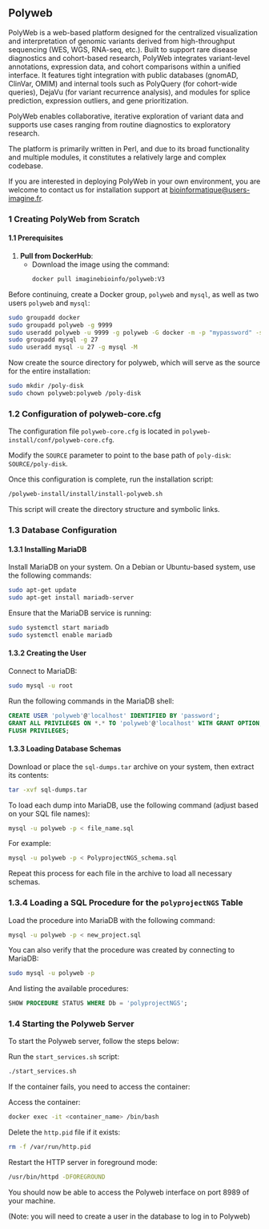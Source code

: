 ## Polyweb

PolyWeb is a web-based platform designed for the centralized visualization and interpretation of genomic variants derived from high-throughput sequencing (WES, WGS, RNA-seq, etc.). Built to support rare disease diagnostics and cohort-based research, PolyWeb integrates variant-level annotations, expression data, and cohort comparisons within a unified interface. It features tight integration with public databases (gnomAD, ClinVar, OMIM) and internal tools such as PolyQuery (for cohort-wide queries), DejaVu (for variant recurrence analysis), and modules for splice prediction, expression outliers, and gene prioritization. 

PolyWeb enables collaborative, iterative exploration of variant data and supports use cases ranging from routine diagnostics to exploratory research.

The platform is primarily written in Perl, and due to its broad functionality and multiple modules, it constitutes a relatively large and complex codebase.

If you are interested in deploying PolyWeb in your own environment, you are welcome to contact us for installation support at bioinformatique@users-imagine.fr.

### 1 Creating PolyWeb from Scratch

#### 1.1 Prerequisites

1. **Pull from DockerHub**:
    - Download the image using the command:
      ```sh
      docker pull imaginebioinfo/polyweb:V3
      ```

Before continuing, create a Docker group, `polyweb` and `mysql`, as well as two users `polyweb` and `mysql`:
```sh
sudo groupadd docker
sudo groupadd polyweb -g 9999
sudo useradd polyweb -u 9999 -g polyweb -G docker -m -p "mypassword" -s "/bin/bash"
sudo groupadd mysql -g 27
sudo useradd mysql -u 27 -g mysql -M
```

Now create the source directory for polyweb, which will serve as the source for the entire installation:
```sh
sudo mkdir /poly-disk
sudo chown polyweb:polyweb /poly-disk
```

### 1.2 Configuration of polyweb-core.cfg

The configuration file `polyweb-core.cfg` is located in `polyweb-install/conf/polyweb-core.cfg`.

Modify the `SOURCE` parameter to point to the base path of `poly-disk`: `SOURCE/poly-disk`.

Once this configuration is complete, run the installation script:
```sh
/polyweb-install/install/install-polyweb.sh
```

This script will create the directory structure and symbolic links.

### 1.3 Database Configuration

#### 1.3.1 Installing MariaDB

Install MariaDB on your system. On a Debian or Ubuntu-based system, use the following commands:
```sh
sudo apt-get update
sudo apt-get install mariadb-server
```

Ensure that the MariaDB service is running:
```sh
sudo systemctl start mariadb
sudo systemctl enable mariadb
```

#### 1.3.2 Creating the User

Connect to MariaDB:
```sh
sudo mysql -u root
```

Run the following commands in the MariaDB shell:
```sql
CREATE USER 'polyweb'@'localhost' IDENTIFIED BY 'password';
GRANT ALL PRIVILEGES ON *.* TO 'polyweb'@'localhost' WITH GRANT OPTION;
FLUSH PRIVILEGES;
```

#### 1.3.3 Loading Database Schemas

Download or place the `sql-dumps.tar` archive on your system, then extract its contents:
```sh
tar -xvf sql-dumps.tar
```

To load each dump into MariaDB, use the following command (adjust based on your SQL file names):
```sh
mysql -u polyweb -p < file_name.sql
```

For example:
```sh
mysql -u polyweb -p < PolyprojectNGS_schema.sql
```

Repeat this process for each file in the archive to load all necessary schemas.

### 1.3.4 Loading a SQL Procedure for the `polyprojectNGS` Table

Load the procedure into MariaDB with the following command:
```sh
mysql -u polyweb -p < new_project.sql
```

You can also verify that the procedure was created by connecting to MariaDB:
```sh
sudo mysql -u polyweb -p
```

And listing the available procedures:
```sql
SHOW PROCEDURE STATUS WHERE Db = 'polyprojectNGS';
```

### 1.4 Starting the Polyweb Server

To start the Polyweb server, follow the steps below:

Run the `start_services.sh` script:
```sh
./start_services.sh
```

If the container fails, you need to access the container:

Access the container:
```sh
docker exec -it <container_name> /bin/bash
```

Delete the `http.pid` file if it exists:
```sh
rm -f /var/run/http.pid
```

Restart the HTTP server in foreground mode:
```sh
/usr/bin/httpd -DFOREGROUND
```

You should now be able to access the Polyweb interface on port 8989 of your machine.

(Note: you will need to create a user in the database to log in to Polyweb)
